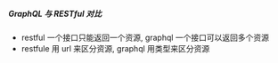 ##### GraphQL 与 RESTful 对比

- restful 一个接口只能返回一个资源, graphql 一个接口可以返回多个资源
- restfule 用 url 来区分资源, graphql 用类型来区分资源

